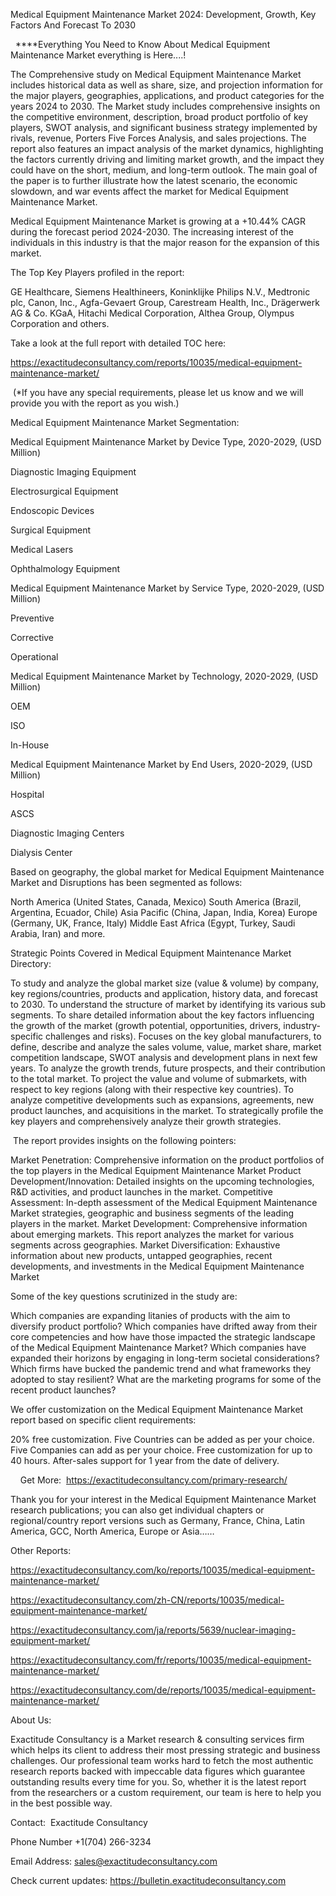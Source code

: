 Medical Equipment Maintenance Market 2024: Development, Growth, Key Factors And Forecast To 2030

  ****Everything You Need to Know About Medical Equipment Maintenance Market everything is Here....!

The Comprehensive study on Medical Equipment Maintenance Market includes historical data as well as share, size, and projection information for the major players, geographies, applications, and product categories for the years 2024 to 2030. The Market study includes comprehensive insights on the competitive environment, description, broad product portfolio of key players, SWOT analysis, and significant business strategy implemented by rivals, revenue, Porters Five Forces Analysis, and sales projections. The report also features an impact analysis of the market dynamics, highlighting the factors currently driving and limiting market growth, and the impact they could have on the short, medium, and long-term outlook. The main goal of the paper is to further illustrate how the latest scenario, the economic slowdown, and war events affect the market for Medical Equipment Maintenance Market.

Medical Equipment Maintenance Market is growing at a +10.44% CAGR during the forecast period 2024-2030. The increasing interest of the individuals in this industry is that the major reason for the expansion of this market.

The Top Key Players profiled in the report: 

GE Healthcare, Siemens Healthineers, Koninklijke Philips N.V., Medtronic plc, Canon, Inc., Agfa-Gevaert Group, Carestream Health, Inc., Drägerwerk AG & Co. KGaA, Hitachi Medical Corporation, Althea Group, Olympus Corporation and others.

Take a look at the full report with detailed TOC here:

https://exactitudeconsultancy.com/reports/10035/medical-equipment-maintenance-market/

 (*If you have any special requirements, please let us know and we will provide you with the report as you wish.)

Medical Equipment Maintenance Market Segmentation:

Medical Equipment Maintenance Market by Device Type, 2020-2029, (USD Million)

Diagnostic Imaging Equipment

Electrosurgical Equipment

Endoscopic Devices

Surgical Equipment

Medical Lasers

Ophthalmology Equipment

Medical Equipment Maintenance Market by Service Type, 2020-2029, (USD Million)

Preventive

Corrective

Operational

Medical Equipment Maintenance Market by Technology, 2020-2029, (USD Million)

OEM

ISO

In-House

Medical Equipment Maintenance Market by End Users, 2020-2029, (USD Million)

Hospital

ASCS

Diagnostic Imaging Centers

Dialysis Center

Based on geography, the global market for Medical Equipment Maintenance Market and Disruptions has been segmented as follows:

North America (United States, Canada, Mexico)
South America (Brazil, Argentina, Ecuador, Chile)
Asia Pacific (China, Japan, India, Korea)
Europe (Germany, UK, France, Italy)
Middle East Africa (Egypt, Turkey, Saudi Arabia, Iran) and more.

Strategic Points Covered in Medical Equipment Maintenance Market Directory:

To study and analyze the global market size (value & volume) by company, key regions/countries, products and application, history data, and forecast to 2030.
To understand the structure of market by identifying its various sub segments.
To share detailed information about the key factors influencing the growth of the market (growth potential, opportunities, drivers, industry-specific challenges and risks).
Focuses on the key global manufacturers, to define, describe and analyze the sales volume, value, market share, market competition landscape, SWOT analysis and development plans in next few years.
To analyze the growth trends, future prospects, and their contribution to the total market.
To project the value and volume of submarkets, with respect to key regions (along with their respective key countries).
To analyze competitive developments such as expansions, agreements, new product launches, and acquisitions in the market.
To strategically profile the key players and comprehensively analyze their growth strategies.

 The report provides insights on the following pointers:

Market Penetration: Comprehensive information on the product portfolios of the top players in the Medical Equipment Maintenance Market
Product Development/Innovation: Detailed insights on the upcoming technologies, R&D activities, and product launches in the market.
Competitive Assessment: In-depth assessment of the Medical Equipment Maintenance Market strategies, geographic and business segments of the leading players in the market.
Market Development: Comprehensive information about emerging markets. This report analyzes the market for various segments across geographies.
Market Diversification: Exhaustive information about new products, untapped geographies, recent developments, and investments in the Medical Equipment Maintenance Market

Some of the key questions scrutinized in the study are:

Which companies are expanding litanies of products with the aim to diversify product portfolio?
Which companies have drifted away from their core competencies and how have those impacted the strategic landscape of the Medical Equipment Maintenance Market?
Which companies have expanded their horizons by engaging in long-term societal considerations?
Which firms have bucked the pandemic trend and what frameworks they adopted to stay resilient?
What are the marketing programs for some of the recent product launches?

We offer customization on the Medical Equipment Maintenance Market report based on specific client requirements:

20% free customization.
Five Countries can be added as per your choice.
Five Companies can add as per your choice.
Free customization for up to 40 hours.
After-sales support for 1 year from the date of delivery.

    Get More:  https://exactitudeconsultancy.com/primary-research/

Thank you for your interest in the Medical Equipment Maintenance Market research publications; you can also get individual chapters or regional/country report versions such as Germany, France, China, Latin America, GCC, North America, Europe or Asia……

Other Reports:

https://exactitudeconsultancy.com/ko/reports/10035/medical-equipment-maintenance-market/

https://exactitudeconsultancy.com/zh-CN/reports/10035/medical-equipment-maintenance-market/

https://exactitudeconsultancy.com/ja/reports/5639/nuclear-imaging-equipment-market/

https://exactitudeconsultancy.com/fr/reports/10035/medical-equipment-maintenance-market/

https://exactitudeconsultancy.com/de/reports/10035/medical-equipment-maintenance-market/

About Us:

Exactitude Consultancy is a Market research & consulting services firm which helps its client to address their most pressing strategic and business challenges. Our professional team works hard to fetch the most authentic research reports backed with impeccable data figures which guarantee outstanding results every time for you. So, whether it is the latest report from the researchers or a custom requirement, our team is here to help you in the best possible way.

Contact:  Exactitude Consultancy

Phone Number +1(704) 266-3234

Email Address: sales@exactitudeconsultancy.com

Check current updates: https://bulletin.exactitudeconsultancy.com
